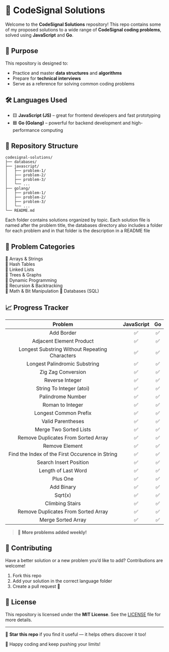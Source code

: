 # 🧠 CodeSignal Solutions

Welcome to the **CodeSignal Solutions** repository! This repo contains some of my proposed solutions to a wide range of **CodeSignal coding problems**, solved using **JavaScript** and **Go**.

## 🚀 Purpose

This repository is designed to:
- Practice and master **data structures** and **algorithms**
- Prepare for **technical interviews**
- Serve as a reference for solving common coding problems

## 🛠️ Languages Used

- 🟨 **JavaScript (JS)** – great for frontend developers and fast prototyping
- 🟦 **Go (Golang)** – powerful for backend development and high-performance computing

## 📂 Repository Structure

```
codesignal-solutions/
├── databases/
├── javascript/
│   ├── problem-1/
│   ├── problem-2/
│   ├── problem-3/
│   └── ...
├── golang/
│   ├── problem-1/
│   ├── problem-2/
│   ├── problem-3/
│   └── ...
└── README.md
```

Each folder contains solutions organized by topic. Each solution file is named after the problem title, the databases directory also includes a folder for each problem and in that folder is the description in a README file
<!-- and includes:
- ✅ Problem description
- ✅ Time and space complexity
- ✅ Clear and concise code
- ✅ Comments explaining the logic -->

## 🧩 Problem Categories

🔹 Arrays & Strings  
🔹 Hash Tables  
🔹 Linked Lists  
🔹 Trees & Graphs  
🔹 Dynamic Programming  
🔹 Recursion & Backtracking  
🔹 Math & Bit Manipulation 
🔹 Databases (SQL)

## 📈 Progress Tracker


|                   **Problem**                   | **JavaScript** | **Go** |
|:-----------------------------------------------:|:--------------:|:------:|
|                     Add Border                    |        ✅       |    ✅   |
|                 Adjacent Element Product                 |        ✅       |    ✅   |
|  Longest Substring Without Repeating Characters |        ✅       |    ✅   |
|          Longest Palindromic Substring          |        ✅       |    ✅   |
|                Zig Zag Conversion               |        ✅       |    ✅   |
|                 Reverse Integer                 |        ✅       |    ✅   |
|             String To Integer (atoi)            |        ✅       |    ✅   |
|                Palindrome Number                |        ✅       |    ✅   |
|                 Roman to Integer                |        ✅       |    ✅   |
|              Longest Common Prefix              |        ✅       |    ✅   |
|                Valid Parentheses                |        ✅       |    ✅   |
|              Merge Two Sorted Lists             |        ✅       |    ✅   |
|       Remove Duplicates From Sorted Array       |        ✅       |    ✅   |
|                  Remove Element                 |        ✅       |    ✅   |
| Find the Index of the First Occurence in String |        ✅       |    ✅   |
|              Search Insert Position             |        ✅       |    ✅   |
|               Length of Last Word               |        ✅       |    ✅   |
|                     Plus One                    |        ✅       |    ✅   |
|                    Add Binary                   |        ✅       |    ✅   |
|                     Sqrt(x)                     |        ✅       |    ✅   |
|                 Climbing Stairs                 |        ✅       |    ✅   |
|       Remove Duplicates From Sorted Array       |        ✅       |    ✅   |
|                Merge Sorted Array               |        ✅       |    ✅   |

> 🧠 **More problems added weekly!**

## 🤝 Contributing

Have a better solution or a new problem you’d like to add? Contributions are welcome!

1. Fork this repo
2. Add your solution in the correct language folder
3. Create a pull request 🚀

## 📄 License

This repository is licensed under the **MIT License**. See the [LICENSE](LICENSE) file for more details.

---

🌟 **Star this repo** if you find it useful — it helps others discover it too!

💬 Happy coding and keep pushing your limits!